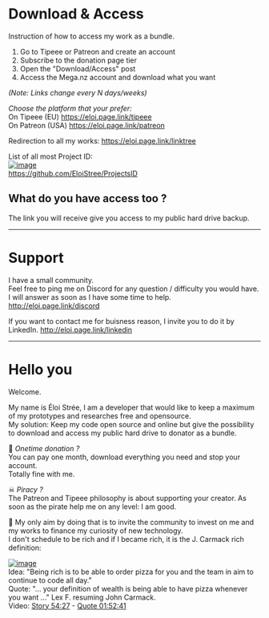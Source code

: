 

# Download & Access

Instruction of how to access my work as a bundle.  
1. Go to Tipeee or Patreon and create an account  
2. Subscribe to the donation page tier  
3. Open the "Download/Access" post  
4. Access the Mega.nz account and download what you want  

_(Note: Links change every N days/weeks)_

*Choose the platform that your prefer:*  
On Tipeee (EU) https://eloi.page.link/tipeee    
On Patreon (USA) https://eloi.page.link/patreon  

Redirection to all my works:
https://eloi.page.link/linktree

List of all most Project ID:  
[![image](https://user-images.githubusercontent.com/20149493/232548105-c5ee7265-bbd5-461e-8406-80c59c3f9277.png)](https://github.com/EloiStree/ProjectsID)  
https://github.com/EloiStree/ProjectsID  

## What do you have access too ?

The link you will receive give you access to my public hard drive backup.

-----------------------

# Support
  
I have a small community.  
Feel free to ping me on Discord for any question / difficulty you would have.  
I will answer as soon as I have some time to help.  
http://eloi.page.link/discord   
  
If you want to contact me for buisness reason, I invite you to do it by LinkedIn. 
http://eloi.page.link/linkedin  

-----------------------

# Hello you

Welcome.

My name is Éloi Strée, I am a developer that would like to keep a maximum of my prototypes and researches free and opensource.  
My solution: Keep my code open source and online but give the possibility to download and access my public hard drive to donator as a bundle.
  
🤔 _Onetime donation ?_  
You can pay one month, download everything you need and stop your account.  
Totally fine with me.  

☠ _Piracy ?_    
The Patreon and Tipeee philosophy is about supporting your creator. 
As soon as the pirate help me on any level: I am good.    


🏁 My only aim by doing that is to invite the community to invest on me and my works to finance my curiosity of new technology.    
I don't schedule to be rich and if I became rich, it is the J. Carmack rich definition:  

[![image](https://user-images.githubusercontent.com/20149493/228866374-f8f626ed-8906-4519-a12d-32fa2cd1d920.png)](https://youtu.be/I845O57ZSy4?t=3265)   
Idea: "Being rich is to be able to order pizza for you and the team in aim to continue to code all day."  
Quote: "... your definition of wealth is being able to have pizza whenever you want ..." Lex F. resuming John Carmack.  
Video: [Story 54:27](https://youtu.be/I845O57ZSy4?t=3265) - [Quote 01:52:41](https://youtu.be/I845O57ZSy4?t=6758)  




